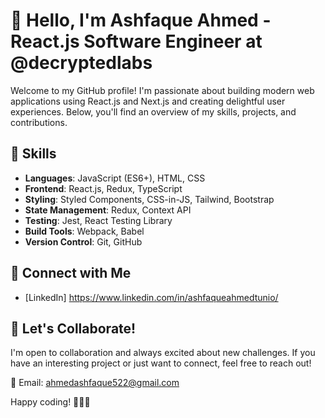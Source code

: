 # 👋 Hello, I'm Ashfaque Ahmed - React.js Software Engineer at @decryptedlabs

Welcome to my GitHub profile! I'm passionate about building modern web applications using React.js and Next.js and creating delightful user experiences. Below, you'll find an overview of my skills, projects, and contributions.

## 🚀 Skills

- **Languages**: JavaScript (ES6+), HTML, CSS
- **Frontend**: React.js, Redux, TypeScript
- **Styling**: Styled Components, CSS-in-JS, Tailwind, Bootstrap
- **State Management**: Redux, Context API
- **Testing**: Jest, React Testing Library
- **Build Tools**: Webpack, Babel
- **Version Control**: Git, GitHub

## 🔗 Connect with Me
- [LinkedIn] https://www.linkedin.com/in/ashfaqueahmedtunio/

## 🎉 Let's Collaborate!

I'm open to collaboration and always excited about new challenges. If you have an interesting project or just want to connect, feel free to reach out!

📧 Email: ahmedashfaque522@gmail.com

Happy coding! 👩‍💻🚀
